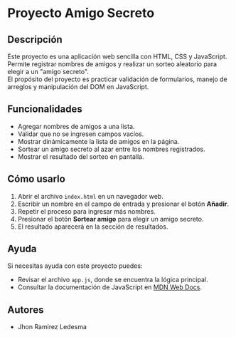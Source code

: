 # Proyecto Amigo Secreto

## Descripción
Este proyecto es una aplicación web sencilla con HTML, CSS y JavaScript.  
Permite registrar nombres de amigos y realizar un sorteo aleatorio para elegir a un "amigo secreto".  
El propósito del proyecto es practicar validación de formularios, manejo de arreglos y manipulación del DOM en JavaScript.

## Funcionalidades
- Agregar nombres de amigos a una lista.
- Validar que no se ingresen campos vacíos.
- Mostrar dinámicamente la lista de amigos en la página.
- Sortear un amigo secreto al azar entre los nombres registrados.
- Mostrar el resultado del sorteo en pantalla.

## Cómo usarlo
1. Abrir el archivo `index.html` en un navegador web.
2. Escribir un nombre en el campo de entrada y presionar el botón **Añadir**.
3. Repetir el proceso para ingresar más nombres.
4. Presionar el botón **Sortear amigo** para elegir un amigo secreto.
5. El resultado aparecerá en la sección de resultados.

## Ayuda
Si necesitas ayuda con este proyecto puedes:
- Revisar el archivo `app.js`, donde se encuentra la lógica principal.
- Consultar la documentación de JavaScript en [MDN Web Docs](https://developer.mozilla.org/es/docs/Web/JavaScript).

## Autores
- Jhon Ramirez Ledesma
